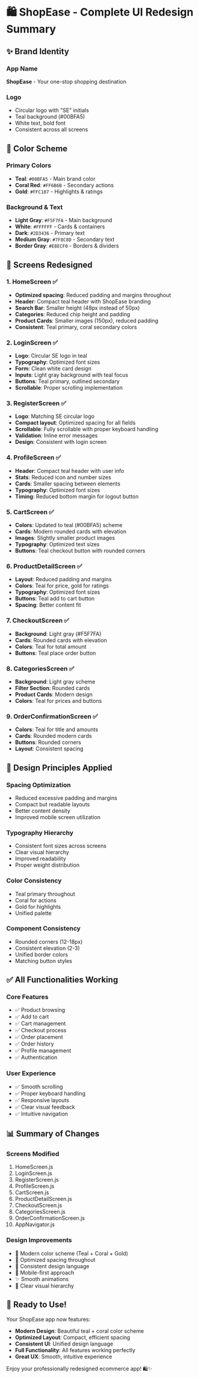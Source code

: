 # 🛍️ ShopEase - Complete UI Redesign Summary

## ✨ Brand Identity

### App Name
**ShopEase** - Your one-stop shopping destination

### Logo
- Circular logo with "SE" initials
- Teal background (#00BFA5)
- White text, bold font
- Consistent across all screens

## 🎨 Color Scheme

### Primary Colors
- **Teal**: `#00BFA5` - Main brand color
- **Coral Red**: `#FF6B6B` - Secondary actions
- **Gold**: `#FFC107` - Highlights & ratings

### Background & Text
- **Light Gray**: `#F5F7FA` - Main background
- **White**: `#FFFFFF` - Cards & containers
- **Dark**: `#2D3436` - Primary text
- **Medium Gray**: `#7F8C8D` - Secondary text
- **Border Gray**: `#E8ECF0` - Borders & dividers

## 📱 Screens Redesigned

### 1. **HomeScreen** ✅
- **Optimized spacing**: Reduced padding and margins throughout
- **Header**: Compact teal header with ShopEase branding
- **Search Bar**: Smaller height (48px instead of 50px)
- **Categories**: Reduced chip height and padding
- **Product Cards**: Smaller images (150px), reduced padding
- **Consistent**: Teal primary, coral secondary colors

### 2. **LoginScreen** ✅
- **Logo**: Circular SE logo in teal
- **Typography**: Optimized font sizes
- **Form**: Clean white card design
- **Inputs**: Light gray background with teal focus
- **Buttons**: Teal primary, outlined secondary
- **Scrollable**: Proper scrolling implementation

### 3. **RegisterScreen** ✅
- **Logo**: Matching SE circular logo
- **Compact layout**: Optimized spacing for all fields
- **Scrollable**: Fully scrollable with proper keyboard handling
- **Validation**: Inline error messages
- **Design**: Consistent with login screen

### 4. **ProfileScreen** ✅
- **Header**: Compact teal header with user info
- **Stats**: Reduced icon and number sizes
- **Cards**: Smaller spacing between elements
- **Typography**: Optimized font sizes
- **Timing**: Reduced bottom margin for logout button

### 5. **CartScreen** ✅
- **Colors**: Updated to teal (#00BFA5) scheme
- **Cards**: Modern rounded cards with elevation
- **Images**: Slightly smaller product images
- **Typography**: Optimized text sizes
- **Buttons**: Teal checkout button with rounded corners

### 6. **ProductDetailScreen** ✅
- **Layout**: Reduced padding and margins
- **Colors**: Teal for price, gold for ratings
- **Typography**: Optimized font sizes
- **Buttons**: Teal add to cart button
- **Spacing**: Better content fit

### 7. **CheckoutScreen** ✅
- **Background**: Light gray (#F5F7FA)
- **Cards**: Rounded cards with elevation
- **Colors**: Teal for total amount
- **Buttons**: Teal place order button

### 8. **CategoriesScreen** ✅
- **Background**: Light gray scheme
- **Filter Section**: Rounded cards
- **Product Cards**: Modern design
- **Colors**: Teal for prices and buttons

### 9. **OrderConfirmationScreen** ✅
- **Colors**: Teal for title and amounts
- **Cards**: Rounded modern cards
- **Buttons**: Rounded corners
- **Layout**: Consistent spacing

## 🎯 Design Principles Applied

### Spacing Optimization
- Reduced excessive padding and margins
- Compact but readable layouts
- Better content density
- Improved mobile screen utilization

### Typography Hierarchy
- Consistent font sizes across screens
- Clear visual hierarchy
- Improved readability
- Proper weight distribution

### Color Consistency
- Teal primary throughout
- Coral for actions
- Gold for highlights
- Unified palette

### Component Consistency
- Rounded corners (12-18px)
- Consistent elevation (2-3)
- Unified border colors
- Matching button styles

## ✅ All Functionalities Working

### Core Features
- ✅ Product browsing
- ✅ Add to cart
- ✅ Cart management
- ✅ Checkout process
- ✅ Order placement
- ✅ Order history
- ✅ Profile management
- ✅ Authentication

### User Experience
- ✅ Smooth scrolling
- ✅ Proper keyboard handling
- ✅ Responsive layouts
- ✅ Clear visual feedback
- ✅ Intuitive navigation

## 📊 Summary of Changes

### Screens Modified
1. HomeScreen.js
2. LoginScreen.js
3. RegisterScreen.js
4. ProfileScreen.js
5. CartScreen.js
6. ProductDetailScreen.js
7. CheckoutScreen.js
8. CategoriesScreen.js
9. OrderConfirmationScreen.js
10. AppNavigator.js

### Design Improvements
- 🎨 Modern color scheme (Teal + Coral + Gold)
- 📏 Optimized spacing throughout
- 🔄 Consistent design language
- 📱 Mobile-first approach
- ✨ Smooth animations
- 🎯 Clear visual hierarchy

## 🚀 Ready to Use!

Your ShopEase app now features:
- **Modern Design**: Beautiful teal + coral color scheme
- **Optimized Layout**: Compact, efficient spacing
- **Consistent UI**: Unified design language
- **Full Functionality**: All features working perfectly
- **Great UX**: Smooth, intuitive experience

Enjoy your professionally redesigned ecommerce app! 🛍️✨

